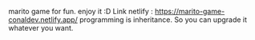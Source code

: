 marito game for fun. enjoy it :D
Link netlify : https://marito-game-conaldev.netlify.app/
programming is inheritance. So you can upgrade it whatever you want.
